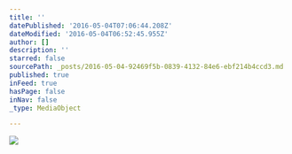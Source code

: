 ```yaml
---
title: ''
datePublished: '2016-05-04T07:06:44.208Z'
dateModified: '2016-05-04T06:52:45.955Z'
author: []
description: ''
starred: false
sourcePath: _posts/2016-05-04-92469f5b-0839-4132-84e6-ebf214b4ccd3.md
published: true
inFeed: true
hasPage: false
inNav: false
_type: MediaObject

---
```

![](https://the-grid-user-content.s3-us-west-2.amazonaws.com/6973eadb-380e-4182-950e-b930cf77a87f.jpg)